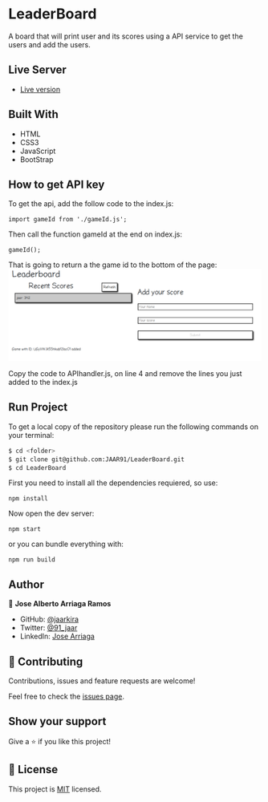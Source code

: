# LeaderBoard

A board that will print user and its scores using a API service to get the users and add the users.

## Live Server
- [Live version](https://jaar91.github.io/LeaderBoard/)

## Built With

- HTML
- CSS3
- JavaScript
- BootStrap

## How to get API key

To get the api, add the follow code to the index.js:
```
import gameId from './gameId.js';
```
Then call the function gameId at the end on index.js:
```
gameId();
```
That is going to return a the game id to the bottom of the page:
![screenshot](./Resources/codeID.png)

Copy the code to APIhandler.js, on line 4 and remove the lines you just added to the index.js

## Run Project

To get a local copy of the repository please run the following commands on your terminal:

```bash
$ cd <folder>
$ git clone git@github.com:JAAR91/LeaderBoard.git
$ cd LeaderBoard
```

First you need to install all  the dependencies requiered, so use:
```
npm install
```
Now open the dev server:
```
npm start
```
or you can bundle everything with:
```
npm run build
```

## Author

👤  **Jose Alberto Arriaga Ramos**

- GitHub: [@jaarkira](https://github.com/jaarkira )
- Twitter: [@91_jaar](https://twitter.com/91_jaar )
- LinkedIn: [Jose Arriaga](https://www.linkedin.com/in/jaar/)


## 🤝 Contributing

Contributions, issues and feature requests are welcome!

Feel free to check the [issues page](https://github.com/JAAR91/weatherapp/issues).

## Show your support

Give a ⭐️ if you like this project!

## 📝 License

This project is [MIT](./MIT.md) licensed.